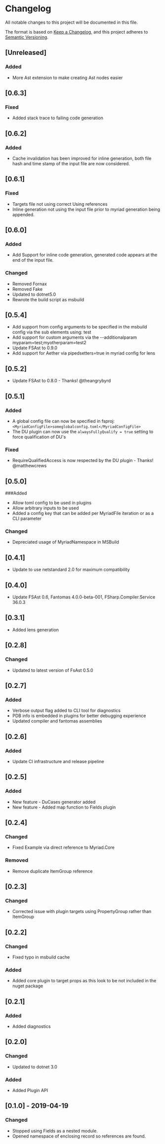# Changelog
All notable changes to this project will be documented in this file.

The format is based on [Keep a Changelog](https://keepachangelog.com/en/1.0.0/),
and this project adheres to [Semantic Versioning](https://semver.org/spec/v2.0.0.html).

## [Unreleased]
### Added
- More Ast extension to make creating Ast nodes easier

## [0.6.3]
### Fixed
- Added stack trace to failing code generation


## [0.6.2]
### Added
- Cache invalidation has been improved for inline generation, both file hash and time stamp of the input file are now considered.

## [0.6.1]
### Fixed
- Targets file not using correct Using references
- Inline generation not using the input file prior to myriad generation being appended.

## [0.6.0]
### Added
- Add Support for inline code generation, generated code appears at the end of the input file.
### Changed
- Removed Fornax
- Removed Fake
- Updated to dotnet5.0
- Rewrote the build script as msbuild

## [0.5.4]
- Add support from config arguments to be specified in the msbuild config via the sub elements using: <MyriadParams><Param>test</Param></MyriadParams>
- Add support for custom arguments via the --additionalparam myparam=test;myotherparam=test2
- Update FSAst to 0.9.0
- Add support for Aether via pipedsetters=true in myriad config for lens

## [0.5.2]
- Update FSAst to 0.8.0 - Thanks! @theangrybyrd

## [0.5.1]
### Added
- A global config file can now be specified in fsproj: `<MyriadConfigFile>someglobalconfig.toml</MyriadConfigFile>`
- The DU plugin can now use the `alwaysFullyQualify = true` setting to force qualification of DU's
### Fixed
- RequireQualifiedAccess is now respected by the DU plugin - Thanks! @matthewcrews

## [0.5.0]
###Added
- Allow toml config to be used in plugins
- Allow arbitrary inputs to be used
- Added a config key that can be added per MyriadFile iteration or as a CLI parameter
### Changed
- Depreciated usage of MyriadNamespace in MSBuild

## [0.4.1]
- Update to use netstandard 2.0 for maximum compatibility

## [0.4.0]
- Update FSAst 0.6, Fantomas 4.0.0-beta-001, FSharp.Compiler.Service 36.0.3

## [0.3.1]
- Added lens generation

## [0.2.8]
### Changed
- Updated to latest version of FsAst 0.5.0

## [0.2.7]
### Added
- Verbose output flag added to CLI tool for diagnostics
- PDB info is embedded in plugins for better debugging experience
- Updated compiler and fantomas assemblies

## [0.2.6]
### Added
- Update CI infrastructure and release pipeline

## [0.2.5]
### Added
- New feature - DuCases generator added
- New feature - Added map function to Fields plugin

## [0.2.4]
### Changed
- Fixed Example via direct reference to Myriad.Core

### Removed
- Remove duplicate ItemGroup reference

## [0.2.3]
### Changed
- Corrected issue with plugin targets using PropertyGroup rather than ItemGroup

## [0.2.2]
### Changed
- Fixed typo in msbuild cache

### Added
- Added core plugin to target props as this look to be not included in the nuget package

## [0.2.1]
### Added
- Added diagnostics

## [0.2.0]
### Changed
- Updated to dotnet 3.0

### Added
- Added Plugin API

## [0.1.0] - 2019-04-19
### Changed
- Stopped using Fields as a nested module.
- Opened namespace of enclosing record so references are found.
